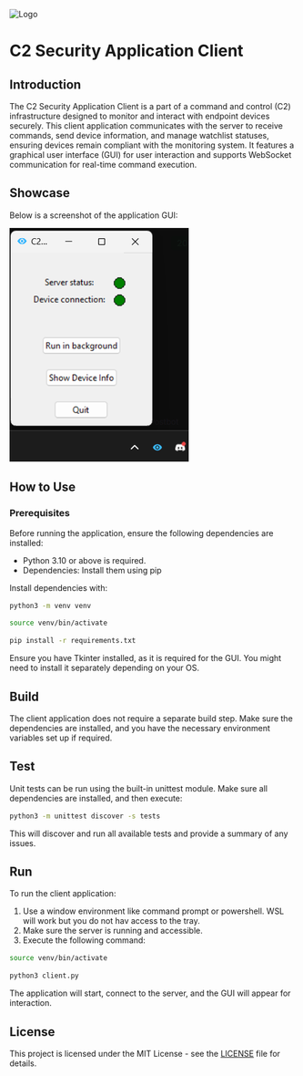 ![Logo](images/blueeye.ico)

# C2 Security Application Client 

## Introduction
The C2 Security Application Client is a part of a command and control (C2) infrastructure designed to monitor and interact with endpoint devices securely. This client application communicates with the server to receive commands, send device information, and manage watchlist statuses, ensuring devices remain compliant with the monitoring system. It features a graphical user interface (GUI) for user interaction and supports WebSocket communication for real-time command execution.

## Showcase
Below is a screenshot of the application GUI:

![Client GUI](images/showcase.png)

## How to Use
### Prerequisites
Before running the application, ensure the following dependencies are installed:

- Python 3.10 or above is required.
- Dependencies: Install them using pip

Install dependencies with:

```bash
python3 -m venv venv
```

```bash
source venv/bin/activate
```

```bash
pip install -r requirements.txt
```

Ensure you have Tkinter installed, as it is required for the GUI. You might need to install it separately depending on your OS.

## Build
The client application does not require a separate build step. Make sure the dependencies are installed, and you have the necessary environment variables set up if required.

## Test
Unit tests can be run using the built-in unittest module. Make sure all dependencies are installed, and then execute:

```bash
python3 -m unittest discover -s tests
```
This will discover and run all available tests and provide a summary of any issues.

## Run
To run the client application:
1. Use a window environment like command prompt or powershell. WSL will work but you do not hav access to the tray.
2. Make sure the server is running and accessible.
3. Execute the following command:

```bash
source venv/bin/activate
```

```bash
python3 client.py
```

The application will start, connect to the server, and the GUI will appear for interaction.

## License
This project is licensed under the MIT License - see the [LICENSE](LICENSE) file for details.
